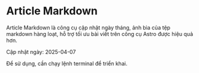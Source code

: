 # Article Markdown

Article Markdown là công cụ cập nhật ngày tháng, ảnh bìa của tệp markdown hàng loạt, hỗ trợ tối ưu bài viết trên công cụ Astro được hiệu quả hơn.

Cập nhật ngày: 2025-04-07

Để sử dụng, cần chạy lệnh terminal để triển khai.